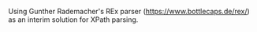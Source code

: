 Using Gunther Rademacher's REx parser (https://www.bottlecaps.de/rex/) as an interim solution for XPath parsing.

